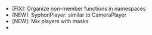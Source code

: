- [FIX]:  Organize non-member functions in namespaces
- [NEW]:  SyphonPlayer: similar to CameraPlayer
- [NEW]:  Mix players with masks
- [OPT]:  BlendModes
